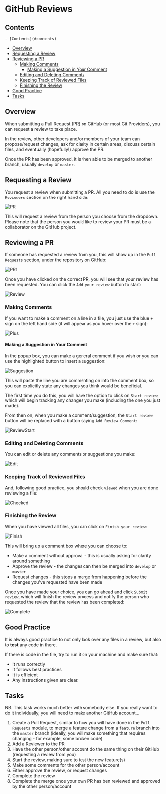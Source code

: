 # GitHub Reviews

<!--PROPS
{
    "prerequisites":[
        "git/pull-requests"
    ]
}
-->

<!--TOC_START-->
## Contents
	- [Contents](#contents)
- [Overview](#overview)
- [Requesting a Review](#requesting-a-review)
- [Reviewing a PR](#reviewing-a-pr)
	- [Making Comments](#making-comments)
		- [Making a Suggestion in Your Comment](#making-a-suggestion-in-your-comment)
	- [Editing and Deleting Comments](#editing-and-deleting-comments)
	- [Keeping Track of Reviewed Files](#keeping-track-of-reviewed-files)
	- [Finishing the Review](#finishing-the-review)
- [Good Practice](#good-practice)
- [Tasks](#tasks)

<!--TOC_END-->
## Overview

When submitting a Pull Request (PR) on GitHub (or most Git Providers), you can request a review to take place.

In the review, other developers and/or members of your team can propose/request changes, ask for clarity in certain areas, discuss certain files, and eventually (hopefully!) approve the PR.

Once the PR has been approved, it is then able to be merged to another branch, usually `develop` or `master`.

## Requesting a Review

You request a review when submitting a PR. All you need to do is use the `Reviewers` section on the right hand side:

![PR](https://i.imgur.com/7WOX06T.png?1)

This will request a review from the person you choose from the dropdown.
Please note that the person you would like to review your PR must be a collaborator on the GitHub project.

## Reviewing a PR

If someone has requested a review from you, this will show up in the `Pull Requests` section, under the repository on GitHub:

![PR1](https://i.imgur.com/r1bU4Su.png?1)

Once you have clicked on the correct PR, you will see that your review has been requested. You can click the `Add your review` button to start:

![Review](https://i.imgur.com/8hIAoyo.png?1)

### Making Comments
If you want to make a comment on a line in a file, you just use the blue `+` sign on the left hand side (it will appear as you hover over the `+` sign):

![Plus](https://i.imgur.com/QRqqWZX.png?1)

#### Making a Suggestion in Your Comment
In the popup box, you can make a general comment if you wish or you can use the highlighted button to insert a suggestion:

![Suggestion](https://i.imgur.com/CkGL6e7.png?1)

This will paste the line you are commenting on into the comment box, so you can explicitly state any changes you think would be beneficial.

The first time you do this, you will have the option to click on `Start review`, which will begin tracking any changes you make (including the one you just made).

From then on, when you make a comment/suggestion, the `Start review` button will be replaced with a button saying `Add Review Comment`:

![ReviewStart](https://i.imgur.com/Znn9hPA.png?1)

### Editing and Deleting Comments
You can edit or delete any comments or suggestions you make:

![Edit](https://i.imgur.com/XWQIBWD.png?1)

### Keeping Track of Reviewed Files
And, following good practice, you should check `viewed` when you are done reviewing a file:

![Checked](https://i.imgur.com/fV8LJsU.png?1)

### Finishing the Review
When you have viewed all files, you can click on `Finish your review`:

![Finish](https://i.imgur.com/LkomHRf.png?1)

This will bring up a comment box where you can choose to:

* Make a comment without approval - this is usually asking for clarity around something
* Approve the review - the changes can then be merged into `develop` or `master`
* Request changes - this stops a merge from happening before the changes you've requested have been made

Once you have made your choice, you can go ahead and click `Submit review`, which will finish the review process and notify the person who requested the review that the review has been completed:

![Complete](https://i.imgur.com/NbuxasH.png?1)

## Good Practice

It is always good practice to not only look over any files in a review, but also to **test** any code in there.

If there is code in the file, try to run it on your machine and make sure that:

* It runs correctly
* It follows best practices
* It is efficient
* Any instructions given are clear.

## Tasks

NB. This task works much better with somebody else. If you really want to do it individually, you will need to make another GitHub account...

1. Create a Pull Request, similar to how you will have done in the `Pull Requests` module, to merge a feature change from a `feature` branch into the `master` branch (ideally, you will make something that requires changing - for example, some broken code)
2. Add a Reviewer to the PR
3. Have the other person/other account do the same thing on their GitHub (requesting a review from you)
4. Start the review, making sure to test the new feature(s)
5. Make some comments for the other person/account
6. Either approve the review, or request changes
7. Complete the review
8. Complete the merge once your own PR has ben reviewed and approved by the other person/account

